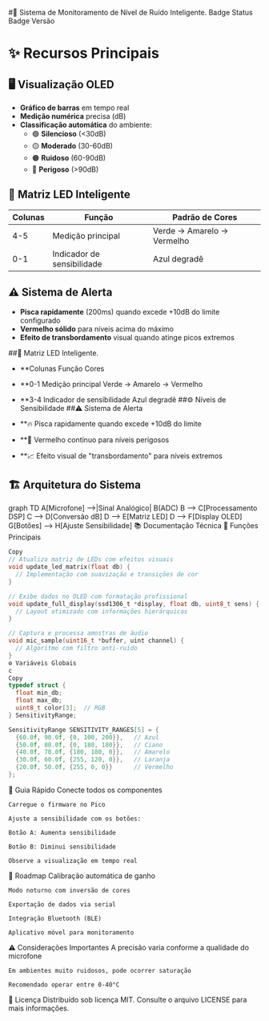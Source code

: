 #📢 Sistema de Monitoramento de Nível de Ruído Inteligente.
Badge Status
Badge Versão

# ✨ Recursos Principais

## 🖥️ Visualização OLED
- **Gráfico de barras** em tempo real
- **Medição numérica** precisa (dB) 
- **Classificação automática** do ambiente:
  - 🟢 **Silencioso** (<30dB)
  - 🟡 **Moderado** (30-60dB)
  - 🟠 **Ruidoso** (60-90dB) 
  - 🔴 **Perigoso** (>90dB)

## 🌈 Matriz LED Inteligente
| Colunas | Função                | Padrão de Cores           |
|---------|-----------------------|---------------------------|
| 4-5     | Medição principal     | Verde → Amarelo → Vermelho|
| 0-1     | Indicador de sensibilidade | Azul degradê         |

## ⚠️ Sistema de Alerta
- **Pisca rapidamente** (200ms) quando excede +10dB do limite configurado
- **Vermelho sólido** para níveis acima do máximo
- **Efeito de transbordamento** visual quando atinge picos extremos

##🌈 Matriz LED Inteligente.
- **Colunas	Função	Cores
- **0-1	Medição principal	Verde → Amarelo → Vermelho
- **3-4	Indicador de sensibilidade	Azul degradê
        ##⚙️ Níveis de Sensibilidade
##⚠️ Sistema de Alerta
- **🔥 Pisca rapidamente quando excede +10dB do limite

- **🔴 Vermelho contínuo para níveis perigosos

- **📈 Efeito visual de "transbordamento" para níveis extremos

## 🏗️ Arquitetura do Sistema

graph TD
    A[Microfone] -->|Sinal Analógico| B(ADC)
    B --> C[Processamento DSP]
    C --> D[Conversão dB]
    D --> E[Matriz LED]
    D --> F[Display OLED]
    G[Botões] --> H[Ajuste Sensibilidade]
📚 Documentação Técnica
🔧 Funções Principais
```c
Copy
// Atualiza matriz de LEDs com efeitos visuais
void update_led_matrix(float db) {
  // Implementação com suavização e transições de cor
}

// Exibe dados no OLED com formatação profissional
void update_full_display(ssd1306_t *display, float db, uint8_t sens) {
  // Layout otimizado com informações hierárquicas
}

// Captura e processa amostras de áudio
void mic_sample(uint16_t *buffer, uint channel) {
  // Algoritmo com filtro anti-ruído
}
⚙️ Variáveis Globais
c
Copy
typedef struct {
  float min_db;
  float max_db;
  uint8_t color[3];  // RGB
} SensitivityRange;

SensitivityRange SENSITIVITY_RANGES[5] = {
  {60.0f, 90.0f, {0, 100, 200}},   // Azul
  {50.0f, 80.0f, {0, 180, 180}},   // Ciano
  {40.0f, 70.0f, {180, 180, 0}},   // Amarelo
  {30.0f, 60.0f, {255, 120, 0}},   // Laranja
  {20.0f, 50.0f, {255, 0, 0}}      // Vermelho
};
```

🚀 Guia Rápido
    Conecte todos os componentes
    
    Carregue o firmware no Pico
    
    Ajuste a sensibilidade com os botões:
    
    Botão A: Aumenta sensibilidade
    
    Botão B: Diminui sensibilidade
    
    Observe a visualização em tempo real

🔮 Roadmap
    Calibração automática de ganho
    
    Modo noturno com inversão de cores
    
    Exportação de dados via serial
    
    Integração Bluetooth (BLE)
    
    Aplicativo móvel para monitoramento

⚠️ Considerações Importantes
    A precisão varia conforme a qualidade do microfone
    
    Em ambientes muito ruidosos, pode ocorrer saturação
    
    Recomendado operar entre 0-40°C

📜 Licença
Distribuído sob licença MIT. Consulte o arquivo LICENSE para mais informações.

